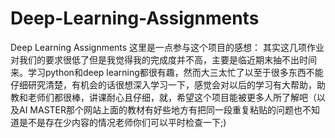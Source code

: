 # Deep-Learning-Assignments
Deep Learning  Assignments
这里是一点参与这个项目的感想：
其实这几项作业对我们的要求很低了但是我觉得我的完成度并不高，主要是临近期末抽不出时间来。学习python和deep learning都很有趣，然而大三太忙了以至于很多东西不能仔细研究清楚，有机会的话很想深入学习一下，感觉会对以后的学习有大帮助，助教和老师们都很棒，讲课耐心且仔细，就，希望这个项目能被更多人所了解吧（以及AI MASTER那个网站上面的教材有好些地方有把同一段重复粘贴的问题也不知道是不是存在少内容的情况老师你们可以平时检查一下;)
